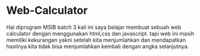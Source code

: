 Web-Calculator
==
Hai diprogram MSIB batch 3 kali ini saya belajar membuat sebuah web calculator dengan menggunakan html,css dan javascript.
tapi web ini masih memiliki kekurangan yakni setelah kita menjumlahkan dan mendapatkan hasilnya kita tidak bisa menjumlahkan kembali dengan angka selanjutnya.
